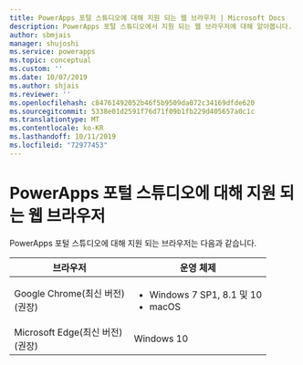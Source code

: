 ```yaml
---
title: PowerApps 포털 스튜디오에 대해 지원 되는 웹 브라우저 | Microsoft Docs
description: PowerApps 포털 스튜디오에서 지원 되는 웹 브라우저에 대해 알아봅니다.
author: sbmjais
manager: shujoshi
ms.service: powerapps
ms.topic: conceptual
ms.custom: ''
ms.date: 10/07/2019
ms.author: shjais
ms.reviewer: ''
ms.openlocfilehash: c84761492052b46f5b9509da072c34169dfde620
ms.sourcegitcommit: 5338e01d2591f76d71f09b1fb229d405657a0c1c
ms.translationtype: MT
ms.contentlocale: ko-KR
ms.lasthandoff: 10/11/2019
ms.locfileid: "72977453"
---
```

# <a name="supported-web-browsers-for-powerapps-portals-studio"></a>PowerApps 포털 스튜디오에 대해 지원 되는 웹 브라우저

PowerApps 포털 스튜디오에 대해 지원 되는 브라우저는 다음과 같습니다.

| **브라우저**                     | **운영 체제**           |
|---------------------------------|--------------------------------|
| Google Chrome(최신 버전)<br>(권장)                    | <ul><li>Windows 7 SP1, 8.1 및 10</li><li>macOS</li></ul>      |
| Microsoft Edge(최신 버전)<br> (권장)                    | Windows 10                     |
